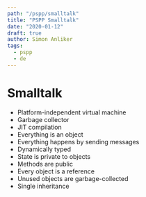 ```yaml
---
path: "/pspp/smalltalk"
title: "PSPP Smalltalk"
date: "2020-01-12"
draft: true
author: Simon Anliker
tags:
  - pspp
  - de
---
```


<!-- Smalltalk -->

# Smalltalk

- Platform-independent virtual machine
- Garbage collector
- JIT compilation
- Everything is an object
- Everything happens by sending messages
- Dynamically typed
- State is private to objects
- Methods are public
- Every object is a reference
- Unused objects are garbage-collected
- Single inheritance


